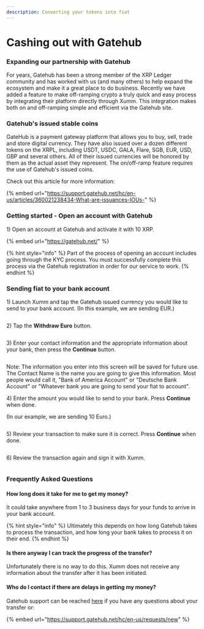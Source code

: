 ```yaml
---
description: Converting your tokens into fiat
---
```


# Cashing out with Gatehub

### Expanding our partnership with Gatehub

For years, Gatehub has been a strong member of the XRP Ledger community and has worked with us (and many others) to help expand the ecosystem and make it a great place to do business. Recently we have added a feature to make off-ramping crypto a truly quick and easy process by integrating their platform directly through Xumm. This integration makes both on and off-ramping simple and efficient via the Gatehub site.

### Gatehub's issued stable coins

GateHub is a payment gateway platform that allows you to buy, sell, trade and store digital currency. They have also issued over a dozen different tokens on the XRPL, including USDT, USDC, GALA, Flare, SGB, EUR, USD, GBP and several others. All of their issued currencies will be honored by them as the actual asset they represent.  The on/off-ramp feature requires the use of Gatehub's issued coins.

Check out this article for more information:

{% embed url="https://support.gatehub.net/hc/en-us/articles/360021238434-What-are-issuances-IOUs-" %}

### Getting started - Open an account with Gatehub

1\) Open an account at Gatehub and activate it with 10 XRP.  &#x20;

{% embed url="https://gatehub.net/" %}

{% hint style="info" %}
Part of the process of opening an account includes going through the KYC process. You must successfully complete this process via the Gatehub registration in order for our service to work.
{% endhint %}

### Sending fiat to your bank account

1\) Launch Xumm and tap the Gatehub issued currency you would like to send to your bank account. (In this example, we are sending EUR.)

<figure><img src="../.gitbook/assets/image (1) (1) (1) (1) (1) (1) (1) (1) (1) (1) (1) (1) (1) (1) (1) (1) (1) (1) (1) (1) (1).png" alt=""><figcaption></figcaption></figure>

2\) Tap the **Withdraw Euro** button.

<figure><img src="../.gitbook/assets/image (1) (1) (1) (1) (1) (1) (1) (1) (1) (1) (1) (1) (1) (1) (1) (1) (1) (1) (1) (1) (1) (1).png" alt=""><figcaption></figcaption></figure>

3\) Enter your contact information and the appropriate information about your bank, then press the **Continue** button.

<figure><img src="../.gitbook/assets/image (31).png" alt=""><figcaption></figcaption></figure>

Note: The information you enter into this screen will be saved for future use. The Contact Name is the name you are going to give this information. Most people would call it, "Bank of America Account" or "Deutsche Bank Account" or "Whatever bank you are going to send your fiat to account".

4\) Enter the amount you would like to send to your bank.  Press **Continue** when done.

(In our example, we are sending 10 Euro.)

<figure><img src="../.gitbook/assets/image (1) (1) (1) (1) (1) (1) (1) (1) (1) (1) (1) (1) (1) (1) (1) (1) (1) (1) (1) (1).png" alt=""><figcaption></figcaption></figure>

5\) Review your transaction to make sure it is correct. Press **Continue** when done.

<figure><img src="../.gitbook/assets/image (32).png" alt=""><figcaption></figcaption></figure>

6\) Review the transaction again and sign it with Xumm.

<figure><img src="../.gitbook/assets/image (1) (1) (1) (1) (1) (1) (1) (1) (1) (1) (1) (1) (1) (1) (1) (1) (1) (1) (1).png" alt=""><figcaption></figcaption></figure>

### Frequently Asked Questions

#### How long does it take for me to get my money?

It could take anywhere from 1 to 3 business days for your funds to arrive in your bank account.&#x20;

{% hint style="info" %}
Ultimately this depends on how long Gatehub takes to process the transaction, and how long your bank takes to process it on their end. &#x20;
{% endhint %}

#### Is there anyway I can track the progress of the transfer?

Unfortunately there is no way to do this. Xumm does not receive any information about the transfer after it has been initiated.

#### Who do I contact if there are delays in getting my money?

Gatehub support can be reached [here](https://support.gatehub.net/hc/en-us/requests/new) if you have any questions about your transfer or:

{% embed url="https://support.gatehub.net/hc/en-us/requests/new" %}



